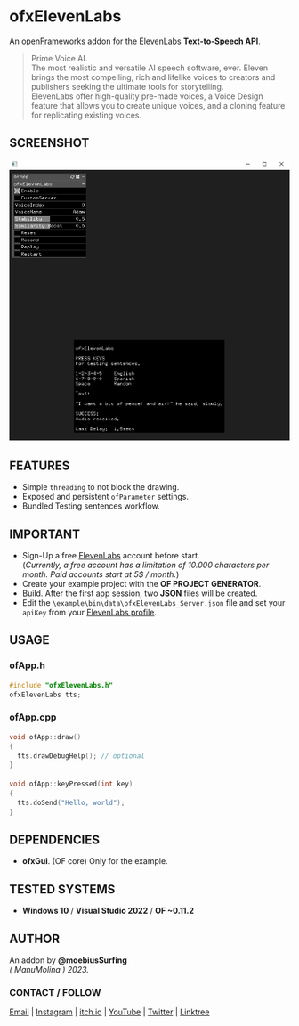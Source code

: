 ofxElevenLabs
=============

An [openFrameworks](https://openframeworks.cc/) addon for the 
[ElevenLabs](https://beta.elevenlabs.io/) **Text-to-Speech API**.

> Prime Voice AI.  
The most realistic and versatile AI speech software, ever. Eleven brings the most compelling, rich and lifelike voices to creators and publishers seeking the ultimate tools for storytelling.  
> ElevenLabs offer high-quality pre-made voices, a Voice Design feature that allows you to create unique voices, and a cloning feature for replicating existing voices.

## SCREENSHOT

![](Capture.PNG)

## FEATURES
- Simple `threading` to not block the drawing.
- Exposed and persistent `ofParameter` settings.
- Bundled Testing sentences workflow.

## IMPORTANT
- Sign-Up a free [ElevenLabs](https://beta.elevenlabs.io/sign-up) account before start.  
  (_Currently, a free account has a limitation of 10.000 characters per month. Paid accounts start at 5$ / month._)
- Create your example project with the **OF PROJECT GENERATOR**.
- Build. After the first app session, two **JSON** files will be created.
- Edit the `\example\bin\data\ofxElevenLabs_Server.json` file and set your `apiKey` from your [ElevenLabs profile](https://beta.elevenlabs.io/speech-synthesis).

## USAGE

### ofApp.h
```.cpp
#include "ofxElevenLabs.h"
ofxElevenLabs tts;
``` 

### ofApp.cpp
```.cpp
void ofApp::draw()
{
  tts.drawDebugHelp(); // optional
}

void ofApp::keyPressed(int key)
{
  tts.doSend("Hello, world");
}
```

## DEPENDENCIES
* **ofxGui**. (OF core) Only for the example.  

## TESTED SYSTEMS
- **Windows 10** / **Visual Studio 2022** / **OF ~0.11.2**

## AUTHOR
An addon by **@moebiusSurfing**  
*( ManuMolina ) 2023.*  

### CONTACT / FOLLOW
<p>
<a href="mailto:moebiussurfing@gmail.com" target="_blank">Email</a> |  
<a href="https://www.instagram.com/moebiusSurfing/" target="_blank">Instagram</a> | 
<a href="https://moebiussurfing.itch.io/" target="_blank">itch.io</a> | 
<a href="https://www.youtube.com/moebiusSurfing" target="_blank">YouTube</a> | 
<a href="https://twitter.com/moebiusSurfing/" target="_blank">Twitter</a> | 
<a href="https://linktr.ee/moebiussurfing" target="_blank">Linktree</a>
</p>

